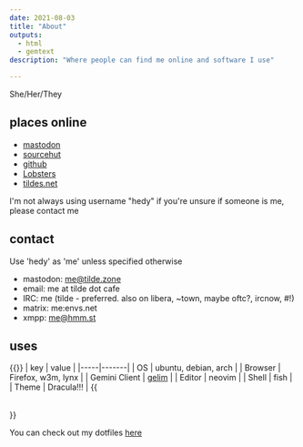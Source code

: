 ```yaml
---
date: 2021-08-03
title: "About"
outputs:
  - html
  - gemtext
description: "Where people can find me online and software I use"

---
```


She/Her/They

## places online

* [mastodon](https://tilde.zone/@hedy)
* [sourcehut](https://sr.ht/~hedy)
* [github](https://github.com/hedyhli)
* [Lobsters](https://lobste.rs/u/hedy)
* [tildes.net](https://tildes.net/user/hedy)

I'm not always using username "hedy" if you're unsure if someone is me, please contact me

## contact

Use 'hedy' as 'me' unless specified otherwise

* mastodon: me@tilde.zone
* email: me at tilde dot cafe
* IRC: me (tilde - preferred. also on libera, ~town, maybe oftc?, ircnow, #!)
* matrix: me:envs.net
* xmpp: me@hmm.st


## uses

{{<table>}}
| key | value |
|-----|-------|
| OS  | ubuntu, debian, arch |
| Browser | Firefox, w3m, lynx |
| Gemini Client | [gelim](https://sr.ht/~hedy/gelim) |
| Editor | neovim |
| Shell | fish |
| Theme | Dracula!!! |
{{</table>}}

You can check out my dotfiles [here](https://sr.ht/~hedy/dotfiles)

